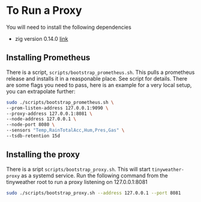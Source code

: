 # To Run a Proxy

You will need to install the following dependencies

- zig version 0.14.0 [link](https://ziglang.org/learn/getting-started/)

## Installing Prometheus

There is a script, `scripts/bootstrap_prometheus.sh`. This pulls a prometheus release and installs it in a reasponable place. See script for details. There are some flags you need to pass, here is an example for a very local setup, you can extrapolate further:

```bash
sudo ./scripts/bootstrap_prometheus.sh \
--prom-listen-address 127.0.0.1:9090 \
--proxy-address 127.0.0.1:8081 \
--node-address 127.0.0.1 \
--node-port 8080 \
--sensors "Temp,RainTotalAcc,Hum,Pres,Gas" \
--tsdb-retention 15d

```

## Installing the proxy

There is a sript `scripts/bootstrap_proxy.sh`. This will start `tinyweather-proxy` as a systemd service. Run the following command from the tinyweather root to run a proxy listening on 127.0.0.1:8081 

```bash
sudo ./scripts/bootstrap_proxy.sh --address 127.0.0.1 --port 8081
```
